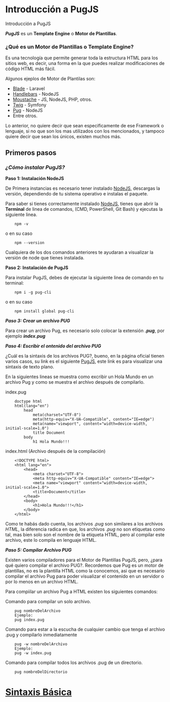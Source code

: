 # **Introducción a PugJS**
 Introducción a PugJS

 ***PugJS*** es un **Template Engine** o **Motor de Plantillas**.

### **¿Qué es un Motor de Plantillas o Template Engine?**
 Es una tecnología que permite generar toda la estructura HTML para los sitios web, es decir, una forma en la que puedes realizar modificaciones de código HTML más fácil.
    
 Algunos ejeplos de Motor de Plantilas son:
    
 - [Blade](https://laravel.com/docs/8.x/blade/) - Laravel
 - [Handlebars](https://handlebarsjs.com/) - NodeJS
 - [Moustache](https://mustache.github.io/) - JS, NodeJS, PHP, otros.
 - [Twig](https://twig.symfony.com/) - Symfony 
 - [Pug](https://pugjs.org/) - NodeJS
 - Entre otros.

 Lo anterior, no quiere decir que sean especificamente de ese Framework  o lenguaje, si no que son los mas utilizados con los mencionados, y tampoco quiere decir que sean los únicos, existen muchos más.

 ## **Primeros pasos**
  ### ***¿Cómo instalar PugJS?***

  **Paso 1: Instalación NodeJS**

  De Primera instancias es necesario tener instalado [NodeJS](https://nodejs.org/), descargas la versión, dependiendo de tu sistema operativo e instalas el paquete.

  Para saber si tienes correctamente instalado [NodeJS](https://nodejs.org/), tienes que abrir la **Terminal** de linea de comandos, (CMD, PowerShell, Git Bash) y ejecutas la siguiente linea.
```
    npm -v
```
 o en su caso
```
    npm --version
```

Cualquiera de los dos comandos anteriores te ayudaran a visualizar la versión de node que tienes instalada.

 **Paso 2: Instalación de PugJS**

 Para instalar PugJS, debes de ejecutar la siguiente linea de comando en tu terminal:
```
    npm i -g pug-cli 
```
o en su caso
```
    npm install global pug-cli
```
 ***Paso 3: Crear un archivo PUG***

 Para crear un archivo Pug, es necesario solo colocar la extensión _**.pug**_,  por ejemplo _**index.pug**_

 ***Paso 4: Escribir el ontenido del archivo PUG***

 ¿Cuál es la sintaxis de los archivos PUG?, bueno, en la página oficial tienen varios casos, su link es el siguiente [PugJS](https://pugjs.org/language/plain-text.html), este link es para visualizar una sintaxis de texto plano.

 En la siguientes lineas se muestra como excribir un Hola Mundo en un archivo Pug y como se muestra el archivo después de compilarlo.

index.pug
```    
    doctype html
    html(lang="en")
        head
            meta(charset="UTF-8")
            meta(http-equiv="X-UA-Compatible", content="IE=edge")
            meta(name="viewport", content="width=device-width, initial-scale=1.0")
            title Document
        body 
            h1 Hola Mundo!!!
```
index.html (Archivo después de la compilación)
```    
    <!DOCTYPE html>
    <html lang="en">
        <head>
            <meta charset="UTF-8">
            <meta http-equiv="X-UA-Compatible" content="IE=edge">
            <meta name="viewport" content="width=device-width, initial-scale=1.0">
            <title>Document</title>
        </head>
        <body>
            <h1>Hola Mundo!!!</h1>
        </body>
    </html>
```
Como te habás dado cuenta, los archivos _.pug_ son similares a los archivos _HTML_, la diferencia radica en que, los archivos _.pug_ no son etiquetas como tal, mas bien solo son el nombre de la etiqueta HTML, pero al compilar este archivo, este lo compila en lenguaje HTML.

 ***Paso 5: Compilar Archivo PUG***

 Existen varios compiladores para el Motor de Plantillas PugJS, pero, ¿para qué quiero compilar el archivo PUG?. Recordemos que Pug es un motor de plantillas, no es la plantilla HTML como la conocemos, asi que es necesario compilar el archivo Pug para poder visualizar el contenido en un servidor o por lo menos en un archivo HTML.

 Para compiilar un archivo Pug a HTML existen los siguientes comandos:

 Comando para compilar un solo archivo.
```
    pug nombreDelArchivo 
    Ejemplo:
    pug index.pug
``` 
 Comando para estar a la escucha de cualquier cambio que tenga el archivo .pug y compilarlo inmediatamente
```    
    pug -w nombreDelArchivo
    Ejemplo:
    pug -w index.pug
```
Comando para compilar todos los archivos .pug de un directorio.
```
    pug nombreDelDirectorio
```

# [Sintaxis Básica](Sintaxis/README.md)